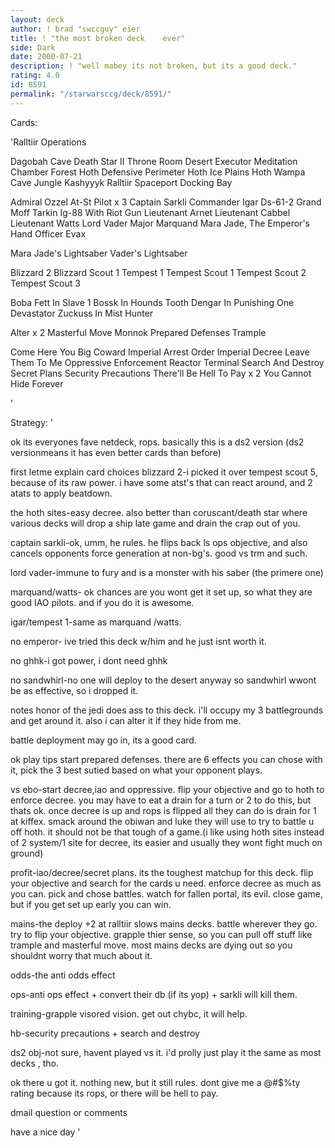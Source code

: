 ```yaml
---
layout: deck
author: ! brad "swccguy" eier
title: ! "the most broken deck    ever"
side: Dark
date: 2000-07-21
description: ! "well mabey its not broken, but its a good deck."
rating: 4.0
id: 8591
permalink: "/starwarsccg/deck/8591/"
---
```

Cards: 

'Ralltiir Operations

Dagobah Cave
Death Star II Throne Room
Desert
Executor Meditation Chamber
Forest
Hoth Defensive Perimeter
Hoth Ice Plains
Hoth Wampa Cave
Jungle
Kashyyyk
Ralltiir
Spaceport Docking Bay

Admiral Ozzel
At-St Pilot x 3
Captain Sarkli
Commander Igar
Ds-61-2
Grand Moff Tarkin
Ig-88 With Riot Gun
Lieutenant Arnet
Lieutenant Cabbel
Lieutenant Watts
Lord Vader
Major Marquand
Mara Jade, The Emperor's Hand
Officer Evax

Mara Jade's Lightsaber
Vader's Lightsaber

Blizzard 2
Blizzard Scout 1
Tempest 1
Tempest Scout 1
Tempest Scout 2
Tempest Scout 3

Boba Fett In Slave 1
Bossk In Hounds Tooth
Dengar In Punishing One
Devastator
Zuckuss In Mist Hunter

Alter x 2
Masterful Move
Monnok
Prepared Defenses
Trample

Come Here You Big Coward
Imperial Arrest Order
Imperial Decree
Leave Them To Me
Oppressive Enforcement
Reactor Terminal
Search And Destroy
Secret Plans
Security Precautions
There'll Be Hell To Pay x 2
You Cannot Hide Forever




'

Strategy: '

ok its everyones fave netdeck, rops. basically this is a ds2 version (ds2 versionmeans it has even better cards than before)

first letme explain card choices
blizzard 2-i picked it over tempest scout 5, because of its raw power. i have some atst's that can react around, and 2 atats to apply beatdown.

the hoth sites-easy decree. also better than coruscant/death star where various decks will drop a ship late game and drain the crap out of you.

captain sarkli-ok, umm, he rules. he flips back ls ops objective, and also cancels opponents force generation at non-bg's. good vs trm and such.

lord vader-immune to fury and is a monster with his saber (the primere one)

marquand/watts- ok chances are you wont get it set up, so what they are good IAO pilots. and if you do it is awesome.

igar/tempest 1-same as marquand /watts.

no emperor- ive tried this deck w/him and he just isnt worth it.

no ghhk-i got power, i dont need ghhk

no sandwhirl-no one will deploy to the desert anyway so sandwhirl wwont be as effective, so i dropped it.

notes honor of the jedi does ass to this deck. i'll occupy my 3 battlegrounds and get around it. also i can alter it if they hide from me.

battle deployment may go in, its a good card.


ok play tips
start prepared defenses. there are 6 effects you can chose with it, pick the 3 best sutied based on what your opponent plays.

vs ebo-start decree,iao and oppressive.
flip your objective and go to hoth to enforce decree. you may have to eat a drain for a turn or 2 to do this, but thats ok. once decree is up and rops is flipped all they can do is drain for 1 at kiffex. smack around the obiwan and luke they will use to try to battle u off hoth. it should not be that tough of a game.(i like using hoth sites instead of 2 system/1 site for decree, its easier and usually they wont fight much on ground)

profit-iao/decree/secret plans. its the toughest matchup for this deck. flip your objective and search for the cards u need. enforce decree as much as you can. pick and chose battles. watch for fallen portal, its evil. close game, but if you get set up early you can win.

mains-the deploy +2 at ralltiir slows mains decks.
battle wherever they go. try to flip your objective. grapple thier sense, so you can pull off stuff like trample and masterful move. most mains decks are dying out so you shouldnt worry that much about it.

odds-the anti odds effect

ops-anti ops effect + convert their db (if its yop) + sarkli will kill them.

training-grapple visored vision. get out chybc, it will help.

hb-security precautions + search and destroy

ds2 obj-not sure, havent played vs it. i'd prolly just play it the same as most decks , tho.

ok there u got it. nothing new, but it still rules. dont give me a @#$%ty rating because its rops, or there will be hell to pay.


dmail question or comments

have a nice day
'
